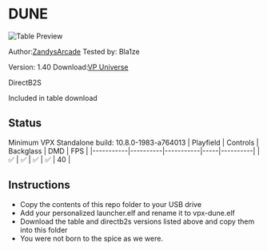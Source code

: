 # DUNE

![Table Preview](https://github.com/Bla1ze/vpx-images/blob/main/vpx-dune.png)

Author:[ZandysArcade](https://vpuniverse.com/profile/57949-zandysarcade/) Tested by: Bla1ze 

Version: 1.40
Download:[VP Universe](https://vpuniverse.com/files/file/19580-dune/)

DirectB2S

Included in table download

## Status 

Minimum VPX Standalone build: 10.8.0-1983-a764013
| Playfield | Controls | Backglass | DMD | FPS | 
|-----------|----------|-----------|-----|----------|
| :white_check_mark: | :white_check_mark: | :white_check_mark: | :white_check_mark: | 40 |

## Instructions

- Copy the contents of this repo folder to your USB drive
- Add your personalized launcher.elf and rename it to vpx-dune.elf
- Download the table and directb2s versions listed above and copy them into this folder
- You were not born to the spice as we were.